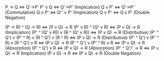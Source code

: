 P -> Q <=>   Q'->P'
P' v Q <=>   Q'->P'   (Implication)
Q v P' <=>   Q'->P'   (Commutative)
Q v P' <=>   Q'' v P' (Implication)
Q v P' <=>   Q v P'   (Double Negation)


(P -> R) ^ (Q -> R) <=> (P v Q) -> R
(P' v R) ^ (Q' v R) <=> (P v Q) -> R                       (Implication)
(P' ^ (Q' v R)) v (R ^ (Q' v R))  <=> (P v Q) -> R         (Distributive)
(P' ^ Q') v (P' ^ R) v (R ^ Q') v (R ^ R) <=> (P v Q) -> R (Distributive)
(P' ^ Q') v (P' ^ R) v (R ^ Q') v R <=> (P v Q) -> R
(P' ^ Q') v (P' ^ R) v R <=> (P v Q) -> R                  (Absorption)
(P' ^ Q') v R   <=> (P v Q) -> R                           (Absorption)
(P' ^ Q')' -> R <=> (P v Q) -> R                           (Implication)
(P v Q) -> R    <=> (P v Q) -> R                           (Double Negation)

